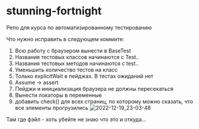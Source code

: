 # stunning-fortnight
Репо для курса по автоматизированному тестированию

Что нужно исправить в следующем коммите:
1. Всю работу с браузером вынести в BaseTest
2. Названия тестовых классов начинаются с Test..
3. Названия тестовых методов начинаются с test..
4. Уменьшить количество тестов на класс
5. Только explicitWait в пейджах. В тестах ожиданий нет
6. Assume -> assert
7. Пейджи и инициализация браузера не должны пересекаться
8. Вынести локаторы в переменные
9. добавить check() для всех страниц, по которому можно сказать, что все элементы прогрузились
![2022-12-19_23-03-48](https://user-images.githubusercontent.com/55749490/208510549-ab114239-5450-47a6-a696-ecc9cad107bb.png)

Там где фэйл - хоть убейте не знаю что это и откуда...
